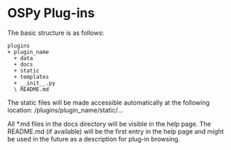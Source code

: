OSPy Plug-ins
====

The basic structure is as follows:

    plugins
    + plugin_name
      + data
      + docs
      + static
      + templates
      + __init__.py
      \ README.md

The static files will be made accessible automatically at the following location:
/plugins/plugin_name/static/...

All *.md files in the docs directory will be visible in the help page.
The README.md (if available) will be the first entry in the help page
and might be used in the future as a description for plug-in browsing.